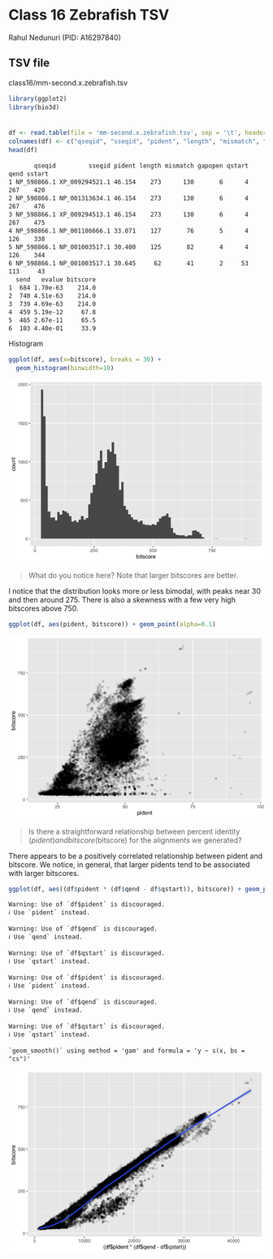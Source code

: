 # Class 16 Zebrafish TSV
Rahul Nedunuri (PID: A16297840)

## TSV file

class16/mm-second.x.zebrafish.tsv

``` r
library(ggplot2)
library(bio3d)


df <- read.table(file = 'mm-second.x.zebrafish.tsv', sep = '\t', header = F)
colnames(df) <- c("qseqid", "sseqid", "pident", "length", "mismatch", "gapopen", "qstart", "qend", "sstart", "send", "evalue", "bitscore")
head(df)
```

           qseqid         sseqid pident length mismatch gapopen qstart qend sstart
    1 NP_598866.1 XP_009294521.1 46.154    273      130       6      4  267    420
    2 NP_598866.1 NP_001313634.1 46.154    273      130       6      4  267    476
    3 NP_598866.1 XP_009294513.1 46.154    273      130       6      4  267    475
    4 NP_598866.1 NP_001186666.1 33.071    127       76       5      4  126    338
    5 NP_598866.1 NP_001003517.1 30.400    125       82       4      4  126    344
    6 NP_598866.1 NP_001003517.1 30.645     62       41       2     53  113     43
      send   evalue bitscore
    1  684 1.70e-63    214.0
    2  740 4.51e-63    214.0
    3  739 4.69e-63    214.0
    4  459 5.19e-12     67.8
    5  465 2.67e-11     65.5
    6  103 4.40e-01     33.9

Histogram

``` r
ggplot(df, aes(x=bitscore), breaks = 30) + 
  geom_histogram(binwidth=10)
```

![](class16_files/figure-commonmark/unnamed-chunk-2-1.png)

> What do you notice here? Note that larger bitscores are better.

I notice that the distribution looks more or less bimodal, with peaks
near 30 and then around 275. There is also a skewness with a few very
high bitscores above 750.

``` r
ggplot(df, aes(pident, bitscore)) + geom_point(alpha=0.1)
```

![](class16_files/figure-commonmark/unnamed-chunk-3-1.png)

> Is there a straightforward relationship between percent identity
> ($pident) and bitscore ($bitscore) for the alignments we generated?

There appears to be a positively correlated relationship between pident
and bitscore. We notice, in general, that larger pidents tend to be
associated with larger bitscores.

``` r
ggplot(df, aes((df$pident * (df$qend - df$qstart)), bitscore)) + geom_point(alpha=0.1) + geom_smooth()
```

    Warning: Use of `df$pident` is discouraged.
    ℹ Use `pident` instead.

    Warning: Use of `df$qend` is discouraged.
    ℹ Use `qend` instead.

    Warning: Use of `df$qstart` is discouraged.
    ℹ Use `qstart` instead.

    Warning: Use of `df$pident` is discouraged.
    ℹ Use `pident` instead.

    Warning: Use of `df$qend` is discouraged.
    ℹ Use `qend` instead.

    Warning: Use of `df$qstart` is discouraged.
    ℹ Use `qstart` instead.

    `geom_smooth()` using method = 'gam' and formula = 'y ~ s(x, bs = "cs")'

![](class16_files/figure-commonmark/unnamed-chunk-4-1.png)
